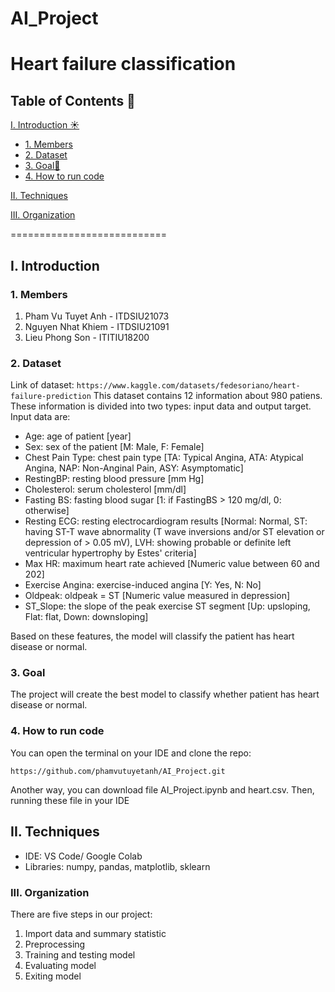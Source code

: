 # AI_Project
# Heart failure classification
## Table of Contents 📑

[I. Introduction ☀️](#Intro)
- [1. Members](#members)
- [2. Dataset](#Dataset)
- [3. Goal🎯](#goal)
- [4. How to run code ](#install)
  
[II. Techniques](#Techniques)

[III. Organization](#Organization)


===========================

<a name="Intro"></a>
## I. Introduction

<a name = "members"></a>
### 1. Members
<ol>
    <li> Pham Vu Tuyet Anh - ITDSIU21073 </li>
    <li> Nguyen Nhat Khiem - ITDSIU21091 </li>
    <li> Lieu Phong Son - ITITIU18200 </li>
</ol>

<a name="Dataset"></a>
### 2. Dataset
Link of dataset: ` https://www.kaggle.com/datasets/fedesoriano/heart-failure-prediction `
This dataset contains 12 information about 980 patiens. These information is divided into two types: input data and output target. Input data are: 
<ul>
<li>	Age: age of patient [year]	</li>
<li>	Sex: sex of the patient [M: Male, F: Female]</li>
<li>    Chest Pain Type: chest pain type [TA: Typical Angina, ATA: Atypical Angina, NAP: Non-Anginal Pain, ASY: Asymptomatic] </li>
<li>    RestingBP: resting blood pressure [mm Hg] </li>
<li>    Cholesterol: serum cholesterol [mm/dl] </li>
<li> 	Fasting BS: fasting blood sugar [1: if FastingBS > 120 mg/dl, 0: otherwise] </li>
<li>    Resting ECG: resting electrocardiogram results [Normal: Normal, ST: having ST-T wave abnormality (T wave inversions and/or ST elevation or depression of > 0.05 mV), LVH: showing probable or definite left ventricular hypertrophy by Estes' criteria] </li>
<li>	Max HR: maximum heart rate achieved [Numeric value between 60 and 202] </li>
<li>	Exercise Angina: exercise-induced angina [Y: Yes, N: No]</li>
<li>	Oldpeak: oldpeak = ST [Numeric value measured in depression]</li>
<li>	ST_Slope: the slope of the peak exercise ST segment [Up: upsloping, Flat: flat, Down: downsloping] </li>
</ul>
Based on these features, the model will classify the patient has heart disease or normal.

<a name="goal"></a>
### 3. Goal
The project will create the best model to classify whether patient has heart disease or normal. 

<a name="install"></a>
### 4. How to run code
You can open the terminal on your IDE and clone the repo: 

` https://github.com/phamvutuyetanh/AI_Project.git `

Another way, you can download file AI_Project.ipynb and heart.csv. Then, running these file in your IDE

<a name="Techniques"></a>
## II. Techniques
<ul>
<li>	IDE: VS Code/ Google Colab</li>
<li>    Libraries: numpy, pandas, matplotlib, sklearn</li>
</ul>

<a name="Organization"></a>
### III. Organization 
There are five steps in our project: 

<ol>
    <li> Import data and summary statistic </li>
    <li> Preprocessing </li>
    <li> Training and testing model</li>
    <li> Evaluating model </li>
    <li> Exiting model </li>
</ol>




